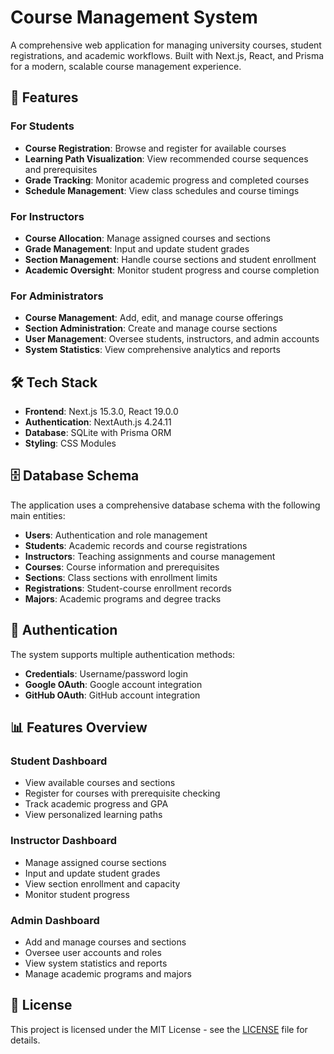 # Course Management System

A comprehensive web application for managing university courses, student registrations, and academic workflows. Built with Next.js, React, and Prisma for a modern, scalable course management experience.

## 🚀 Features

### For Students
- **Course Registration**: Browse and register for available courses
- **Learning Path Visualization**: View recommended course sequences and prerequisites
- **Grade Tracking**: Monitor academic progress and completed courses
- **Schedule Management**: View class schedules and course timings

### For Instructors
- **Course Allocation**: Manage assigned courses and sections
- **Grade Management**: Input and update student grades
- **Section Management**: Handle course sections and student enrollment
- **Academic Oversight**: Monitor student progress and course completion

### For Administrators
- **Course Management**: Add, edit, and manage course offerings
- **Section Administration**: Create and manage course sections
- **User Management**: Oversee students, instructors, and admin accounts
- **System Statistics**: View comprehensive analytics and reports

## 🛠️ Tech Stack

- **Frontend**: Next.js 15.3.0, React 19.0.0
- **Authentication**: NextAuth.js 4.24.11
- **Database**: SQLite with Prisma ORM
- **Styling**: CSS Modules

## 🗄️ Database Schema

The application uses a comprehensive database schema with the following main entities:

- **Users**: Authentication and role management
- **Students**: Academic records and course registrations
- **Instructors**: Teaching assignments and course management
- **Courses**: Course information and prerequisites
- **Sections**: Class sections with enrollment limits
- **Registrations**: Student-course enrollment records
- **Majors**: Academic programs and degree tracks

## 🔐 Authentication

The system supports multiple authentication methods:
- **Credentials**: Username/password login
- **Google OAuth**: Google account integration
- **GitHub OAuth**: GitHub account integration

## 📊 Features Overview

### Student Dashboard
- View available courses and sections
- Register for courses with prerequisite checking
- Track academic progress and GPA
- View personalized learning paths

### Instructor Dashboard
- Manage assigned course sections
- Input and update student grades
- View section enrollment and capacity
- Monitor student progress

### Admin Dashboard
- Add and manage courses and sections
- Oversee user accounts and roles
- View system statistics and reports
- Manage academic programs and majors

## 📝 License

This project is licensed under the MIT License - see the [LICENSE](LICENSE) file for details.
